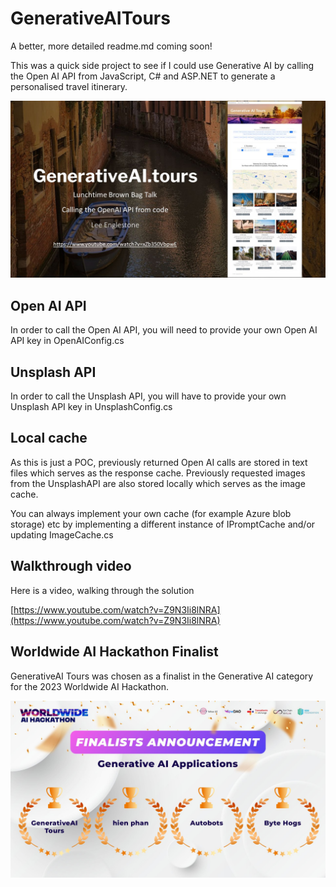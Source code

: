 # GenerativeAITours
A better, more detailed readme.md coming soon!

This was a quick side project to see if I could use Generative AI by calling the Open AI API from JavaScript, C# and ASP.NET to generate a personalised travel itinerary.

![Slide](images/slide.jpg)





## Open AI API
In order to call the Open AI API, you will need to provide your own Open AI API key in OpenAIConfig.cs

## Unsplash API
In order to call the Unsplash API, you will have to provide your own Unsplash API key in UnsplashConfig.cs

## Local cache
As this is just a POC, previously returned Open AI calls are stored in text files which serves as the response cache.
Previously requested images from the UnsplashAPI are also stored locally which serves as the image cache.

You can always implement your own cache (for example Azure blob storage) etc by implementing a different instance of IPromptCache and/or updating ImageCache.cs

## Walkthrough video
Here is a video, walking through the solution 

[https://www.youtube.com/watch?v=Z9N3Ii8lNRA](https://www.youtube.com/watch?v=Z9N3Ii8lNRA)

## Worldwide AI Hackathon Finalist
GenerativeAI Tours was chosen as a finalist in the Generative AI category for the 2023 Worldwide AI Hackathon.

![Finalist](images/finalists.jpg)